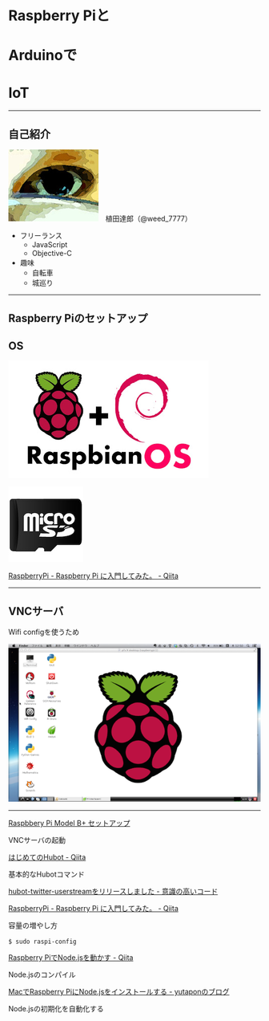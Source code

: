# Raspberry Piと
# Arduinoで
# IoT

---
## 自己紹介

![Weed](image/weed.jpg)　植田達郎（@weed_7777）

- フリーランス
    - JavaScript
    - Objective-C
- 趣味
    - 自転車
    - 城巡り

---
## Raspberry Piのセットアップ


## OS

![Rasbian OS](image/raspbian_os.jpg)

![microSD](image/microSD.jpg)

[RaspberryPi - Raspberry Pi に入門してみた。 - Qiita](http://qiita.com/tomk79/items/cdc1b88358afba2c6337)

---
## VNCサーバ

Wifi configを使うため

![](image/raspi-vnc.png)


---

[Raspbbery Pi Model B+ セットアップ](http://qiita.com/jh3rox/items/684ba1e746a6a3763b5c)

VNCサーバの起動

[はじめてのHubot - Qiita](http://qiita.com/kmdsbng/items/fdc069048b5f0d07295e)

基本的なHubotコマンド

[hubot-twitter-userstreamをリリースしました - 意識の高いコード](http://hoo89.hatenablog.com/entry/2014/08/08/180202)

[RaspberryPi - Raspberry Pi に入門してみた。 - Qiita](http://qiita.com/tomk79/items/cdc1b88358afba2c6337)

容量の増やし方
```
$ sudo raspi-config
```

[Raspberry PiでNode.jsを動かす - Qiita](http://qiita.com/tomo_watanabe/items/3f1810bf7e721cf9dfd2)

Node.jsのコンパイル

[MacでRaspberry PiにNode.jsをインストールする - yutaponのブログ](http://yutapon.hatenablog.com/entry/2013/12/21/013231)

Node.jsの初期化を自動化する